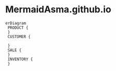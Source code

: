 # MermaidAsma.github.io

```mermaid
erDiagram
 PRODUCT {
 }
 CUSTOMER {
 
 }
 SALE {
 }
 INVENTORY {
 }
 
```
